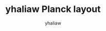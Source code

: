 ---
OS: []
author: yhaliaw
firmware: QMK
hasHomeRowMods: False
hasLetterOnThumb: False
keymapImage: https://i.imgur.com/HvYva64.png
keyCount: 48
keyboard: Planck
baseLayouts: ["QWERTY"]
languages: ['English']
layerCount: 4
title: "yhaliaw Planck layout"
isSplit: False
stagger: ortholinear
summary: 
keymapUrl: https://github.com/yhaliaw/qmk_firmware/tree/master/keyboards/planck/keymaps/yhaliaw
writeup: https://github.com/yhaliaw/qmk_firmware/tree/master/keyboards/planck/keymaps/yhaliaw/readme.md
---